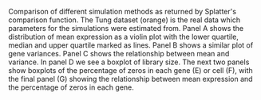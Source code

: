 Comparison of different simulation methods as returned by Splatter's comparison function. The Tung dataset (orange) is the real data which parameters for the simulations were estimated from. Panel A shows the distribution of mean expression as a violin plot with the lower quartile, median and upper quartile marked as lines. Panel B shows a similar plot of gene variances. Panel C shows the relationship between mean and variance. In panel D we see a boxplot of library size. The next two panels show boxplots of the percentage of zeros in each gene (E) or cell (F), with the final panel (G) showing the relationship between mean expression and the percentage of zeros in each gene.